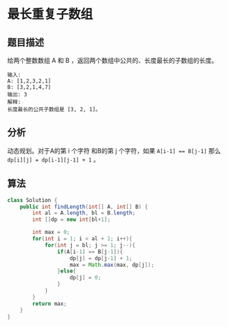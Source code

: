 # 最长重复子数组

## 题目描述

给两个整数数组 A 和 B ，返回两个数组中公共的、长度最长的子数组的长度。

```
输入:
A: [1,2,3,2,1]
B: [3,2,1,4,7]
输出: 3
解释:
长度最长的公共子数组是 [3, 2, 1]。
```

## 分析

动态规划。对于A的第 i 个字符 和B的第 j 个字符，如果 `A[i-1] == B[j-1]` 那么 `dp[i][j] = dp[i-1][j-1] + 1` 。

## 算法

```java
class Solution {
    public int findLength(int[] A, int[] B) {
        int al = A.length, bl = B.length;
        int []dp = new int[bl+1];

        int max = 0;
        for(int i = 1; i < al + 1; i++){
            for(int j = bl; j >= 1; j--){
                if(A[i-1] == B[j-1]){
                    dp[j] = dp[j-1] + 1;
                    max = Math.max(max, dp[j]);
                }else{
                    dp[j] = 0;
                }
            }
        }
        return max;
    }
}
```
